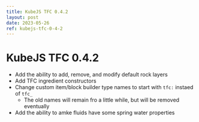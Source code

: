 ```yaml
---
title: KubeJS TFC 0.4.2
layout: post
date: 2023-05-26
ref: kubejs-tfc-0-4-2
---
```


# KubeJS TFC 0.4.2

- Add the ability to add, remove, and modify default rock layers
- Add TFC ingredient constructors
- Change custom item/block builder type names to start with `tfc:` instaed of `tfc_`
    - The old names will remain fro a little while, but will be removed eventually
- Add the ability to amke fluids have some spring water properties
